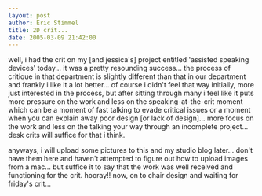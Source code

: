 ```yaml
---
layout: post
author: Eric Stimmel
title: 2D crit...
date: 2005-03-09 21:42:00
--- 
```



well, i had the crit on my [and jessica's] project entitled 'assisted speaking devices' today... it was a pretty resounding success... the process of critique in that department is slightly different than that in our department and frankly i like it a lot better... of course i didn't feel that way initially, more just interested in the process, but after sitting through many i feel like it puts more pressure on the work and less on the speaking-at-the-crit moment which can be a moment of fast talking to evade critical issues or a moment when you can explain away poor design [or lack of design]... more focus on the work and less on the talking your way through an incomplete project... desk crits will suffice for that i think.

anyways, i will upload some pictures to this and my studio blog later... don't have them here and haven't attempted to figure out how to upload images from a mac... but suffice it to say that the work was well received and functioning for the crit. hooray!! now, on to chair design and waiting for friday's crit...


